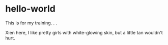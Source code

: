 # hello-world
This is for my training. . .


Xien here, I like pretty girls with white-glowing skin, but a little tan wouldn't hurt.
